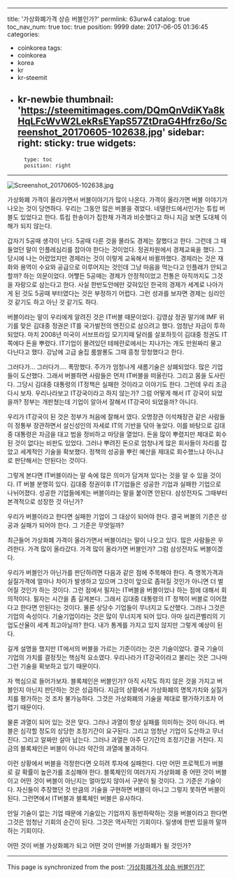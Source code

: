 
---
title: '가상화폐가격 상승 버블인가?'
permlink: 63urw4
catalog: true
toc_nav_num: true
toc: true
position: 9999
date: 2017-06-05 01:36:45
categories:
- coinkorea
tags:
- coinkorea
- korea
- kr
- kr-steemit
- kr-newbie
thumbnail: 'https://steemitimages.com/DQmQnVdiKYa8kHqLFcWvW2LekRsEYapS57ZtDraG4Hfrz6o/Screenshot_20170605-102638.jpg'
sidebar:
    right:
        sticky: true
widgets:
    -
        type: toc
        position: right
---


![Screenshot_20170605-102638.jpg](https://steemitimages.com/DQmQnVdiKYa8kHqLFcWvW2LekRsEYapS57ZtDraG4Hfrz6o/Screenshot_20170605-102638.jpg)

가상화폐 가격이 올라가면서 버블이야기가 많이 나온다. 가격이 올라가면 버블 이야기가 나오는 것이 당연하다. 우리는 그동안 많은 버블을 겪었다. 네델란드에서인가는 튜립 버블도 있었다고 한다. 튜립 한송이가 집한채 가격과 비슷했다고 하니 지금 보면 도대체 이해가 되지 않는다. 

갑자기 5공때 생각이 난다. 5공때 다른 것을 몰라도 경제는 잘했다고 한다. 그런데 그 때 들었던 말이 인플레심리를 잡아야 한다는 것이었다. 정권차원에서 경제교육을 했다. 그 당시에 나는 어렸었지만 경제라는 것이 이렇게 교육해서 바뀔까했다. 경제라는 것은 재화와 용역이 수요와 공급으로 이루어지는 것인데 그냥 마음을 먹는다고 인플레가 안되고 할까? 하는 의문이었다. 
어쨓든 5공때는 경제가 안정적이었고 전통은 아직까지도 그것을 자랑으로 삼는다고 한다. 사실 한반도안에만 갖혀있던 한국의 경제가 세계로 나아가게 된 것도 5공때 부터였다는 것은 부정하기 어렵다. 그런 성과를 보자면 경제는 심리인 것 같기도 하고 아닌 것 같기도 하다.

버블이라는 말이 우리에게 알려진 것은 IT버블 때문이었다. 김영삼 정권 말기에 IMF 위기를 맞은 김대중 정권은 IT를 국가발전의 엔진으로 삼으려고 했다. 엄청난 자금이 투하되었다. 마치 2008년 미국이 서브프라임 모기지때 달러를 살포하듯이 김대중 정권도 IT쪽에다 돈을 뿌렸다. IT기업이 몰려있던 테헤란로에서는 지나가는 개도 만원짜리 물고 다닌다고 했다. 강남에 고급 술집 룸쌀롱도 그때 흥청 망청했다고 한다. 

그러다가… 그러다가…. 폭망했다. 주가가 엄청나게 새롬기술은 상폐되었다. 많은 기업들이 도산했다. 그래서 버블하면 사람들은 먼저 IT버블을 떠올린다. 그리고 몸을 도사린다. 그당시 김대중 대통령의 IT정책은 실패한 것이라고 이야기도 한다. 그런데 우리 조금 다시 보자. 우리나라보고 IT강국이라고 하지 않는가? 그럼 어떻게 해서 IT 강국이 되었을까? 정부는 개판쳤는데 기업이 알아서 잘해서 IT강국이 되었을까? 아니다. 

우리가 IT강국이 된 것은 정부가 처음에 잘해서 였다. 오명장관 이석채장관 같은 사람들이 정통부 장관하면서 살신성인의 자세로 IT의  기반을 닦아 놓았다. 이를 바탕으로 김대중 대통령은 자금을 대고 법을 정비하고 마당을 열었다. 돈을 많이 뿌렸지만 제대로 회수된 것이 없다는 비판도 있었다. 그러나 뿌려진 돈으로 엄청나게 많은 회사들이 자리를 잡았고 세계적인 기술을 확보했다. 정책의 성공을 뿌린 예산을 제대로 회수했느냐 아니냐로 판단해서는 안된다는 것이다. 

그렇게 본다면 IT버블이라는 말 속에 많은 의미가 담겨져 있다는 것을 알 수 있을 것이다. IT 버블 분명히 있다. 김대중 정권이후 IT기업들은 성공한 기업과 실패한 기업으로 나뉘어졌다. 성공한 기업들에게는 버블이라는 말을 붙이면 안된다. 삼성전자도 그때부터 본격적으로 성장한 것 아닌가? 

우리가 버블이라고 한다면 실패한 기업이 그 대상이 되어야 한다. 결국 버블의 기준은 성공과 실패가 되어야 한다. 그 기준은 무엇일까? 

최근들어 가상화폐 가격이 올라가면서 버블이라는 말이 나오고 있다. 많은 사람들은 우려한다. 가격 많이 올라갔다. 가격 많이 올라가면 버블인가? 그럼 삼성전자도 버블이겠다. 

우리가 버블인가 아닌가를 판단하려면 다음과 같은 점에 주목해야 한다. 즉 명목가격과 실질가격에 얼마나 차이가 발생하고 있으며 그것이 앞으로 좁혀질 것인가 아니면 더 벌어질 것인가 하는 것이다. 그런 점에서 필자는 IT버블을 버블이었나 하는 점에 대해서 회의적이다. 필자는 시간을 좀 길게본다. 그래서 김대중 대통령의 IT 정책이 버블로 이어졌다고 한다면 안된다는 것이다. 물론 상당수 기업들이 무너지고 도산했다. 그러나 그것은 기업의 속성이다. 기술기업이라는 것은 많이 무너지게 되어 있다. 아마 실리콘벨리의 기업도산율이 세계 최고아닐까? 한다. 내가 통계를 가지고 있지 않지만 그렇게 예상이 된다. 

길게 설명을 했지만 IT에서의 버블을 가르는 기준이라는 것은 기술이었다. 결국 기술이 기업의 가치를 결정짓는 핵심적 요소였다. 우리나라가 IT강국이라고 불리는 것은 그나마 그런 기술을 확보하고 있기 때문이다. 

자 핵심으로 들어가보자. 블록체인은 버블인가? 아직 시작도 하지 않은 것을 가지고 버블인지 아닌지 판단하는 것은 성급하다. 지금의 상황에서 가상화폐의 명목가치와 실질가치를 평가하는 것 조차 불가능하다. 그것은 가상화폐의 기술을 제대로 평가하기조차 어렵기 때문이다.

물론 과열이 되어 있는 것은 맞다. 그러나 과열이 항상 실패를 의미하는 것이 아니다. 버블은 심각할 정도의 상당한 조정기간이 요구된다. 그리고 엄청난 기업이 도산하고 무너진다. 그리고 알짜만 살아 남는다. 그러나 과열은 아주 단기간의 조정기간을 거친다. 지금의 블록체인은 버블이 아니라 약간의 과열에 불과하다.

 이런 상황에서 버블을 걱정한다면 오히려 투자에 실패한다. 다만 어떤 프로젝트가 버블로 갈 확률이 높은가를 조심해야 한다. 블록체인의 여러가지 가상화폐 중 어떤 것이 버블이고 어떤 것이 버블이 아닌지는 얼마있지 않아서 구분이 될 것이다. 그 기준은 기술이다. 자신들이 주장했던 것 만큼의 기술을 구현하면 버블이 아니고 그렇지 못하면 버블이 된다. 그런면에서 IT버블과 블록체인 버블은 유사하다. 

만일 기술이 없는 기업 때문에 기술있는 기업까지 동반하락하는 것을 버블이라고 한다면 그것은 엄청난 기회의 순간이 된다. 그것은 역사적인 기회이다. 일생에 한번 있을까 말까하는 기회이다.   

어떤 것이 버블 가상화폐가 되고 어떤 것이 안버블 가상화폐가 될 것인가?

- - -

This page is synchronized from the post: ['가상화폐가격 상승 버블인가?'](https://steemit.com/@oldstone/63urw4)
